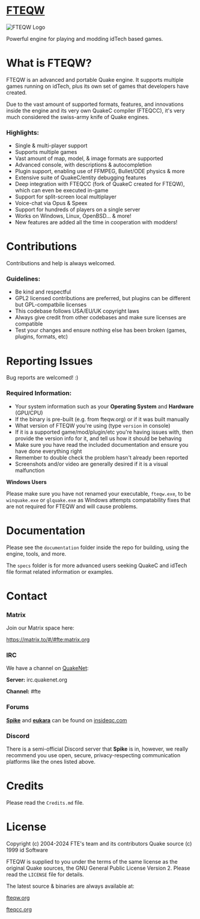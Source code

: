 # [FTEQW](https://fteqw.org)

![FTEQW Logo](engine/client/fte_eukara.ico)

Powerful engine for playing and modding idTech based games.

# What is FTEQW?

FTEQW is an advanced and portable Quake engine. It supports multiple games running on idTech, plus its own set of games that developers have created.

Due to the vast amount of supported formats, features, and innovations inside the engine and its very own QuakeC compiler (FTEQCC), it's very much considered the swiss-army knife of Quake engines.

### Highlights:

- Single & multi-player support
- Supports multiple games
- Vast amount of map, model, & image formats are supported
- Advanced console, with descriptions & autocompletion
- Plugin support, enabling use of FFMPEG, Bullet/ODE physics & more
- Extensive suite of QuakeC/entity debugging features
- Deep integration with FTEQCC (fork of QuakeC created for FTEQW), which can even be executed in-game
- Support for split-screen local multiplayer
- Voice-chat via Opus & Speex
- Support for hundreds of players on a single server
- Works on Windows, Linux, OpenBSD... & more!
- New features are added all the time in cooperation with modders!

# Contributions

Contributions and help is always welcomed.

### Guidelines:

- Be kind and respectful
- GPL2 licensed contributions are preferred, but plugins can be different but GPL-compatbile licenses
- This codebase follows USA/EU/UK copyright laws
- Always give credit from other codebases and make sure licenses are compatible
- Test your changes and ensure nothing else has been broken (games, plugins, formats, etc)

# Reporting Issues

Bug reports are welcomed! :)

### Required Information:

- Your system information such as your **Operating System** and **Hardware** (GPU/CPU)
- If the binary is pre-built (e.g. from fteqw.org) or if it was built manually
- What version of FTEQW you're using (type `version` in console)
- If it is a supported game/mod/plugin/etc you're having issues with, then provide the version info for it, and tell us how it should be behaving
- Make sure you have read the included documentation and ensure you have done everything right
- Remember to double check the problem hasn't already been reported
- Screenshots and/or video are generally desired if it is a visual malfunction

**Windows Users**

Please make sure you have not renamed your executable, `fteqw.exe`, to be `winquake.exe` or `glquake.exe` as Windows attempts compatability fixes that are not required for FTEQW and will cause problems.

# Documentation

Please see the `documentation` folder inside the repo for building, using the engine, tools, and more.

The `specs` folder is for more advanced users seeking QuakeC and idTech file format related information or examples.

# Contact

### Matrix

Join our Matrix space here:

https://matrix.to/#/#fte:matrix.org

### IRC

We have a channel on [QuakeNet](https://www.quakenet.org):

**Server:** irc.quakenet.org

**Channel:** #fte

### Forums

**[Spike](https://forums.insideqc.com/memberlist.php?mode=viewprofile&u=26)** and **[eukara](https://forums.insideqc.com/memberlist.php?mode=viewprofile&u=949)** can be found on [insideqc.com](https://forums.insideqc.com/)

### Discord

There is a semi-official Discord server that **Spike** is in, however, we really recommend you use open, secure, privacy-respecting communication platforms like the ones listed above.

# Credits

Please read the `Credits.md` file.

# License

Copyright (c) 2004-2024 FTE's team and its contributors
Quake source (c) 1999 id Software

FTEQW is supplied to you under the terms of the same license as the
original Quake sources, the GNU General Public License Version 2.
Please read the `LICENSE` file for details.

The latest source & binaries are always available at:

[fteqw.org](https://fteqw.org)

[fteqcc.org](https://fteqcc.org)